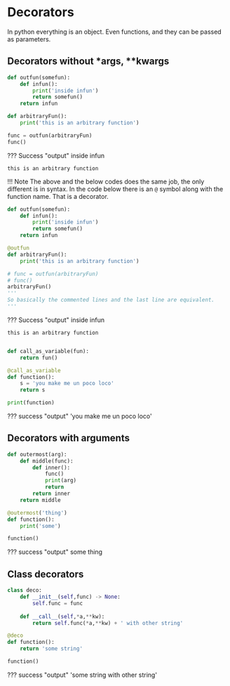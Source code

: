 # Decorators

In python everything is an object. Even functions, and they can be passed as parameters.

## Decorators without *args, **kwargs

```python
def outfun(somefun):
    def infun():
        print('inside infun')
        return somefun()
    return infun

def arbitraryFun():
    print('this is an arbitrary function')

func = outfun(arbitraryFun)
func()
```
??? Success "output"
    inside infun

    this is an arbitrary function

!!! Note
    The above and the below codes does the same job, the only different is in syntax. In the code below there is an `@` symbol along with the function name. That is a decorator. 

```python
def outfun(somefun):
    def infun():
        print('inside infun')
        return somefun()
    return infun

@outfun
def arbitraryFun():
    print('this is an arbitrary function')

# func = outfun(arbitraryFun)
# func()
arbitraryFun()
'''
So basically the commented lines and the last line are equivalent. 
'''
```
??? Success "output"
    inside infun

    this is an arbitrary function


```python

def call_as_variable(fun):
    return fun()

@call_as_variable
def function():
    s = 'you make me un poco loco'
    return s 

print(function)
```
??? success "output"
    'you make me un poco loco'

## Decorators with arguments

```python
def outermost(arg):
    def middle(func):
        def inner():
            func()
            print(arg)
            return  
        return inner 
    return middle

@outermost('thing')
def function():
    print('some')

function()

```
??? success "output"
    some
    thing


## Class decorators 

```python
class deco:
    def __init__(self,func) -> None:
        self.func = func 
    
    def __call__(self,*a,**kw):
        return self.func(*a,**kw) + ' with other string'

@deco
def function():
    return 'some string' 

function()
```
??? success "output"
    'some string with other string'

